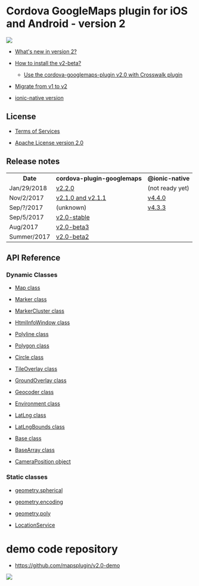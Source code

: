 # Cordova GoogleMaps plugin for iOS and Android - version 2

![](https://github.com/mapsplugin/v2.0-demo/raw/master/image.gif?raw=true)

- [What's new in version 2?](whats-new-v2/README.md)

- [How to install the v2-beta?](Installation/README.md)

  - [Use the cordova-googlemaps-plugin v2.0 with Crosswalk plugin](Installation/crosswalk/README.md)

- [Migrate from v1 to v2](migrate-from-v1/README.md)

- [ionic-native version](ionic-native/README.md)

## License

- [Terms of Services](./Terms-of-Services/README.md)

- [Apache License version 2.0](https://www.apache.org/licenses/LICENSE-2.0.html)

## Release notes

<table>
  <tr>
    <th>Date</th>
    <th>cordova-plugin-googlemaps</th>
    <th>@ionic-native</th>
  </tr>
  <tr>
    <td>Jan/29/2018</td>
    <td>
      <a href="./ReleaseNotes/v2.2.0/README.md">v2.2.0</a>
    </td>
    <td>(not ready yet)</td>
  </tr>
  <tr>
    <td>Nov/2/2017</td>
    <td>
      <a href="./ReleaseNotes/v2.1.0/README.md">v2.1.0 and v2.1.1</a>
    </td>
    <td>
      <a href="./ReleaseNotes/ionic-googlemaps-4.4.0/README.md">v4.4.0</a>
    </td>
  </tr>
  <tr>
    <td>Sep/?/2017</td>
    <td>(unknown)</td>
    <td>
      <a href="./ReleaseNotes/ionic-googlemaps-4.3.3/README.md">v4.3.3</a>
    </td>
  </tr>
  <tr>
    <td>Sep/5/2017</td>
    <td>
      <a href="./ReleaseNotes/v2.0-stable/README.md">v2.0-stable</a>
    </td>
    <td>&nbsp;</td>
  </tr>
  <tr>
    <td>Aug/2017</td>
    <td>
      <a href="./ReleaseNotes/v2.0-beta3/README.md">v2.0-beta3</a>
    </td>
    <td>&nbsp;</td>
  </tr>
  <tr>
    <td>Summer/2017</td>
    <td>
      <a href="./ReleaseNotes/v2.0-beta2/README.md">v2.0-beta2</a>
    </td>
    <td>&nbsp;</td>
  </tr>
</table>

## API Reference

### Dynamic Classes

- [Map class](./class/Map/README.md)

- [Marker class](./class/Marker/README.md)

- [MarkerCluster class](./class/MarkerCluster/README.md)

- [HtmlInfoWindow class](./class/HtmlInfoWindow/README.md)

- [Polyline class](./class/Polyline/README.md)

- [Polygon class](./class/Polygon/README.md)

- [Circle class](./class/Circle/README.md)

- [TileOverlay class](./class/TileOverlay/README.md)

- [GroundOverlay class](./class/GroundOverlay/README.md)

- [Geocoder class](./class/Geocoder/README.md)

- [Environment class](./class/Environment/README.md)

- [LatLng class](./class/LatLng/README.md)

- [LatLngBounds class](./class/LatLngBounds/README.md)

- [Base class](./class/BaseClass/README.md)

- [BaseArray class](./class/BaseArrayClass/README.md)

- [CameraPosition object](./class/CameraPosition/README.md)


### Static classes

- [geometry.spherical](./class/utilities/geometry/spherical/README.md)

- [geometry.encoding](./class/utilities/geometry/encoding/README.md)

- [geometry.poly](./class/utilities/geometry/poly/README.md)

- [LocationService](./class/locationservice/README.md)

# demo code repository
 - https://github.com/mapsplugin/v2.0-demo
 
 ![](https://github.com/mapsplugin/v2.0-demo/raw/master/image.gif?raw=true)
